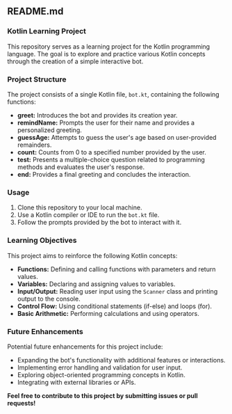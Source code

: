 ## **README.md**

### **Kotlin Learning Project**

This repository serves as a learning project for the Kotlin programming language. The goal is to explore and practice various Kotlin concepts through the creation of a simple interactive bot.

### **Project Structure**

The project consists of a single Kotlin file, `bot.kt`, containing the following functions:

* **greet:** Introduces the bot and provides its creation year.
* **remindName:** Prompts the user for their name and provides a personalized greeting.
* **guessAge:** Attempts to guess the user's age based on user-provided remainders.
* **count:** Counts from 0 to a specified number provided by the user.
* **test:** Presents a multiple-choice question related to programming methods and evaluates the user's response.
* **end:** Provides a final greeting and concludes the interaction.

### **Usage**
1. Clone this repository to your local machine.
2. Use a Kotlin compiler or IDE to run the `bot.kt` file.
3. Follow the prompts provided by the bot to interact with it.

### **Learning Objectives**

This project aims to reinforce the following Kotlin concepts:

* **Functions:** Defining and calling functions with parameters and return values.
* **Variables:** Declaring and assigning values to variables.
* **Input/Output:** Reading user input using the `Scanner` class and printing output to the console.
* **Control Flow:** Using conditional statements (if-else) and loops (for).
* **Basic Arithmetic:** Performing calculations and using operators.

### **Future Enhancements**
Potential future enhancements for this project include:

* Expanding the bot's functionality with additional features or interactions.
* Implementing error handling and validation for user input.
* Exploring object-oriented programming concepts in Kotlin.
* Integrating with external libraries or APIs.

**Feel free to contribute to this project by submitting issues or pull requests!**
